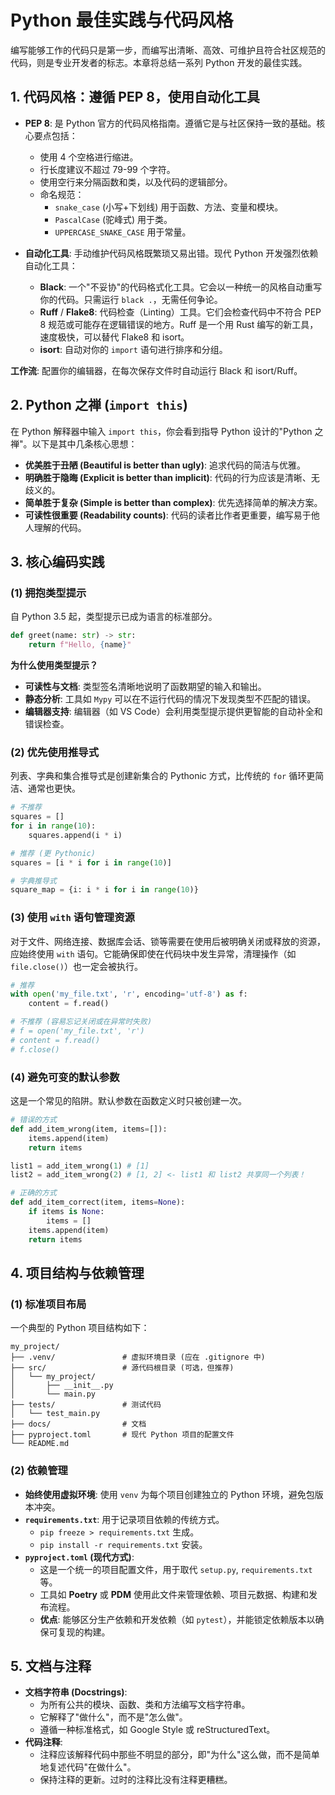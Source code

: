 # Python 最佳实践与代码风格

编写能够工作的代码只是第一步，而编写出清晰、高效、可维护且符合社区规范的代码，则是专业开发者的标志。本章将总结一系列 Python 开发的最佳实践。

## 1. 代码风格：遵循 PEP 8，使用自动化工具

-   **PEP 8**: 是 Python 官方的代码风格指南。遵循它是与社区保持一致的基础。核心要点包括：
    -   使用 4 个空格进行缩进。
    -   行长度建议不超过 79-99 个字符。
    -   使用空行来分隔函数和类，以及代码的逻辑部分。
    -   命名规范：
        -   `snake_case` (小写+下划线) 用于函数、方法、变量和模块。
        -   `PascalCase` (驼峰式) 用于类。
        -   `UPPERCASE_SNAKE_CASE` 用于常量。

-   **自动化工具**: 手动维护代码风格既繁琐又易出错。现代 Python 开发强烈依赖自动化工具：
    -   **Black**: 一个"不妥协"的代码格式化工具。它会以一种统一的风格自动重写你的代码。只需运行 `black .`，无需任何争论。
    -   **Ruff** / **Flake8**: 代码检查（Linting）工具。它们会检查代码中不符合 PEP 8 规范或可能存在逻辑错误的地方。Ruff 是一个用 Rust 编写的新工具，速度极快，可以替代 Flake8 和 isort。
    -   **isort**: 自动对你的 `import` 语句进行排序和分组。

**工作流**: 配置你的编辑器，在每次保存文件时自动运行 Black 和 isort/Ruff。

## 2. Python 之禅 (`import this`)

在 Python 解释器中输入 `import this`，你会看到指导 Python 设计的"Python 之禅"。以下是其中几条核心思想：
-   **优美胜于丑陋 (Beautiful is better than ugly)**: 追求代码的简洁与优雅。
-   **明确胜于隐晦 (Explicit is better than implicit)**: 代码的行为应该是清晰、无歧义的。
-   **简单胜于复杂 (Simple is better than complex)**: 优先选择简单的解决方案。
-   **可读性很重要 (Readability counts)**: 代码的读者比作者更重要，编写易于他人理解的代码。

## 3. 核心编码实践

### (1) 拥抱类型提示
自 Python 3.5 起，类型提示已成为语言的标准部分。
```python
def greet(name: str) -> str:
    return f"Hello, {name}"
```
**为什么使用类型提示？**
-   **可读性与文档**: 类型签名清晰地说明了函数期望的输入和输出。
-   **静态分析**: 工具如 `Mypy` 可以在不运行代码的情况下发现类型不匹配的错误。
-   **编辑器支持**: 编辑器（如 VS Code）会利用类型提示提供更智能的自动补全和错误检查。

### (2) 优先使用推导式
列表、字典和集合推导式是创建新集合的 Pythonic 方式，比传统的 `for` 循环更简洁、通常也更快。

```python
# 不推荐
squares = []
for i in range(10):
    squares.append(i * i)

# 推荐 (更 Pythonic)
squares = [i * i for i in range(10)]

# 字典推导式
square_map = {i: i * i for i in range(10)}
```

### (3) 使用 `with` 语句管理资源
对于文件、网络连接、数据库会话、锁等需要在使用后被明确关闭或释放的资源，应始终使用 `with` 语句。它能确保即使在代码块中发生异常，清理操作（如 `file.close()`）也一定会被执行。

```python
# 推荐
with open('my_file.txt', 'r', encoding='utf-8') as f:
    content = f.read()

# 不推荐 (容易忘记关闭或在异常时失败)
# f = open('my_file.txt', 'r')
# content = f.read()
# f.close()
```

### (4) 避免可变的默认参数
这是一个常见的陷阱。默认参数在函数定义时只被创建一次。

```python
# 错误的方式
def add_item_wrong(item, items=[]):
    items.append(item)
    return items

list1 = add_item_wrong(1) # [1]
list2 = add_item_wrong(2) # [1, 2] <- list1 和 list2 共享同一个列表！

# 正确的方式
def add_item_correct(item, items=None):
    if items is None:
        items = []
    items.append(item)
    return items
```

## 4. 项目结构与依赖管理

### (1) 标准项目布局
一个典型的 Python 项目结构如下：
```
my_project/
├── .venv/               # 虚拟环境目录 (应在 .gitignore 中)
├── src/                 # 源代码根目录 (可选，但推荐)
│   └── my_project/
│       ├── __init__.py
│       └── main.py
├── tests/               # 测试代码
│   └── test_main.py
├── docs/                # 文档
├── pyproject.toml       # 现代 Python 项目的配置文件
└── README.md
```

### (2) 依赖管理
-   **始终使用虚拟环境**: 使用 `venv` 为每个项目创建独立的 Python 环境，避免包版本冲突。
-   **`requirements.txt`**: 用于记录项目依赖的传统方式。
    -   `pip freeze > requirements.txt` 生成。
    -   `pip install -r requirements.txt` 安装。
-   **`pyproject.toml` (现代方式)**:
    -   这是一个统一的项目配置文件，用于取代 `setup.py`, `requirements.txt` 等。
    -   工具如 **Poetry** 或 **PDM** 使用此文件来管理依赖、项目元数据、构建和发布流程。
    -   **优点**: 能够区分生产依赖和开发依赖（如 `pytest`），并能锁定依赖版本以确保可复现的构建。

## 5. 文档与注释
-   **文档字符串 (Docstrings)**:
    -   为所有公共的模块、函数、类和方法编写文档字符串。
    -   它解释了"做什么"，而不是"怎么做"。
    -   遵循一种标准格式，如 Google Style 或 reStructuredText。
-   **代码注释**:
    -   注释应该解释代码中那些不明显的部分，即"为什么"这么做，而不是简单地复述代码"在做什么"。
    -   保持注释的更新。过时的注释比没有注释更糟糕。 